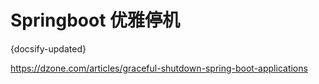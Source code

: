 # Springboot 优雅停机
{docsify-updated}


https://dzone.com/articles/graceful-shutdown-spring-boot-applications
